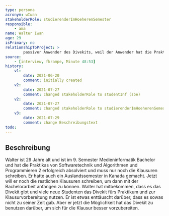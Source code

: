 ```yaml
---
type: persona
acronym: wIwan
stakeholderRole: studierenderImHoeherenSemester
responsible:
    - ama
name: Walter Iwan
age: 29
isPrimary: no
relationshipToProject: >
        passiver Anwender des Divekits, weil der Anwender hat die Praktika schon erfolgreich absolviert und muss noch die Klausuren schreiben.
source: 
    - [interview, fkrampe, Minute 48:53]
history:
    v1:
        date: 2021-06-20
        comment: initially created
    v2:
        date: 2021-07-27
        comment: changed stakeholderRole to studentInf (sbe)
    v2:
        date: 2021-07-27
        comment: changed stakeholderRole to studierenderImHoeherenSemester
    v3:
        date: 2021-07-29
        comment: change Beschreibungstext   
todo:
---
```


## Beschreibung
Walter ist 29 Jahre alt und ist im 9. Semester Medieninformatik Bachelor und hat die Praktikas von Softwaretechnik und Algorithmen und Programmieren 2 erfolgreich absolviert und muss nur noch die Klausuren schreiben. Er hatte auch ein Auslandssemester in Kanada gemacht.
Jetzt will er noch die restlichen Klausuren schreiben, um dann mit der Bachelorarbeit anfangen zu können. Walter hat mitbekommen, dass es das Divekit gibt und viele neue Studenten das Divekit fürs Praktikum und zur Klausurvorbereitung nutzen. Er ist etwas enttäuscht darüber, dass es sowas nicht zu seiner Zeit gab.
Aber er jetzt die Möglichkeit hat das Divekit zu benutzen darüber, um sich für die Klausur besser vorzubereiten.